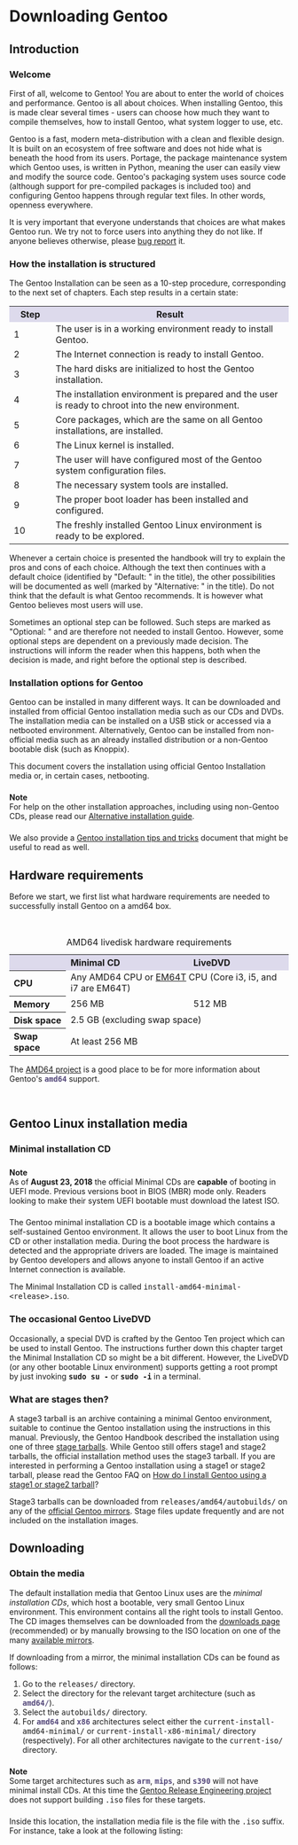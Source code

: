 <h1><span class="mw-headline" id="Downloading">Downloading Gentoo</span></h1>
<h2><span class="mw-headline" id="Introduction">Introduction</span></h2>
<h3><span class="mw-headline" id="Welcome">Welcome</span></h3>
<p>First of all, welcome to Gentoo! You are about to enter the world of choices and performance. Gentoo is all about choices. When installing Gentoo, this is made clear several times - users can choose how much they want to compile themselves, how to install Gentoo, what system logger to use, etc.
</p><p>Gentoo is a fast, modern meta-distribution with a clean and flexible design. It is built on an ecosystem of free software and does not hide what is beneath the hood from its users. Portage, the package maintenance system which Gentoo uses, is written in Python, meaning the user can easily view and modify the source code. Gentoo's packaging system uses source code (although support for pre-compiled packages is included too) and configuring Gentoo happens through regular text files. In other words, openness everywhere.
</p><p>It is very important that everyone understands that choices are what makes Gentoo run. We try not to force users into anything they do not like. If anyone believes otherwise, please <a rel="nofollow" class="external text" href="https://bugs.gentoo.org">bug report</a> it.
</p>
<h3><span class="mw-headline" id="How_the_installation_is_structured">How the installation is structured</span></h3>
<p>The Gentoo Installation can be seen as a 10-step procedure, corresponding to the next set of chapters. Each step results in a certain state:
</p>
<table class="table table-condensed table-striped">

<tbody><tr style="background-color:#dddaec">
<th scope="col" width="15%">Step</th>
<th>Result
</th></tr>
<tr>
<td>1</td>
<td>The user is in a working environment ready to install Gentoo.
</td></tr>
<tr>
<td>2</td>
<td>The Internet connection is ready to install Gentoo.
</td></tr>
<tr>
<td>3</td>
<td>The hard disks are initialized to host the Gentoo installation.
</td></tr>
<tr>
<td>4</td>
<td>The installation environment is prepared and the user is ready to chroot into the new environment.
</td></tr>
<tr>
<td>5</td>
<td>Core packages, which are the same on all Gentoo installations, are installed.
</td></tr>
<tr>
<td>6</td>
<td>The Linux kernel is installed.
</td></tr>
<tr>
<td>7</td>
<td>The user will have configured most of the Gentoo system configuration files.
</td></tr>
<tr>
<td>8</td>
<td>The necessary system tools are installed.
</td></tr>
<tr>
<td>9</td>
<td>The proper boot loader has been installed and configured.
</td></tr>
<tr>
<td>10</td>
<td>The freshly installed Gentoo Linux environment is ready to be explored.
</td></tr></tbody></table>
<p>Whenever a certain choice is presented the handbook will try to explain the pros and cons of each choice. Although the text then continues with a default choice (identified by "Default: " in the title), the other possibilities will be documented as well (marked by "Alternative: " in the title). Do not think that the default is what Gentoo recommends. It is however what Gentoo believes most users will use.
</p><p>Sometimes an optional step can be followed. Such steps are marked as "Optional: " and are therefore not needed to install Gentoo. However, some optional steps are dependent on a previously made decision. The instructions will inform the reader when this happens, both when the decision is made, and right before the optional step is described.
</p>
<h3><span class="mw-headline" id="Installation_options_for_Gentoo">Installation options for Gentoo</span></h3>
<p>Gentoo can be installed in many different ways. It can be downloaded and installed from official Gentoo installation media such as our CDs and DVDs. The installation media can be installed on a USB stick or accessed via a netbooted environment. Alternatively, Gentoo can be installed from non-official media such as an already installed distribution or a non-Gentoo bootable disk (such as Knoppix).
</p><p>This document covers the installation using official Gentoo Installation media or, in certain cases, netbooting.
</p>
<div class="alert alert-info gw-box" style="padding-top: 8px; padding-bottom: 8px;"><strong><i class="fa fa-sticky-note-o fa-rotate-180"></i> Note</strong><br />For help on the other installation approaches, including using non-Gentoo CDs, please read our <a href="/wiki/Installation_alternatives" title="Installation alternatives">Alternative installation guide</a>.</div>
<p>We also provide a <a href="/wiki/Gentoo_installation_tips_and_tricks" title="Gentoo installation tips and tricks">Gentoo installation tips and tricks</a> document that might be useful to read as well.
</p>

<h2><span class="mw-headline" id="Hardware_requirements">Hardware requirements</span></h2>
<p>Before we start, we first list what hardware requirements are needed to successfully install Gentoo on a amd64 box.
</p><p><br />
</p>
<table class="table table-striped table-condensed" style="text-align: left;">

<caption>AMD64 livedisk hardware requirements
</caption>
<tbody><tr style="background-color:#dddaec;">
<th>
</th>
<th>Minimal CD
</th>
<th>LiveDVD
</th></tr>
<tr>
<th>CPU
</th>
<td scope="row" colspan="2">Any AMD64 CPU or <a href="https://en.wikipedia.org/wiki/X86-64#Intel_64" class="extiw" title="wikipedia:X86-64">EM64T</a> CPU (Core i3, i5, and i7 are EM64T)
</td></tr>
<tr>
<th>Memory
</th>
<td>256 MB
</td>
<td>512 MB
</td></tr>
<tr>
<th>Disk space
</th>
<td colspan="2">2.5 GB (excluding swap space)
</td></tr>
<tr>
<th>Swap space
</th>
<td colspan="2">At least 256 MB
</td></tr></tbody></table>
<p>The <a href="/wiki/Project:AMD64" title="Project:AMD64">AMD64 project</a> is a good place to be for more information about Gentoo's <b><span style="font-family: monospace; font-size: 95%; color: #54487a">amd64</span></b> support.
</p><p><br />
</p>
<h2><span class="mw-headline" id="Gentoo_Linux_installation_media">Gentoo Linux installation media</span></h2>
<h3><span class="mw-headline" id="Minimal_installation_CD">Minimal installation CD</span></h3>
<div class="alert alert-info gw-box" style="padding-top: 8px; padding-bottom: 8px;"><strong><i class="fa fa-sticky-note-o fa-rotate-180"></i> Note</strong><br />As of <b>August 23, 2018</b> the official Minimal CDs are <b>capable</b> of booting in UEFI mode. Previous versions boot in BIOS (MBR) mode only. Readers looking to make their system UEFI bootable must download the latest ISO.</div>
<p>The Gentoo minimal installation CD is a bootable image which contains a self-sustained Gentoo environment. It allows the user to boot Linux from the CD or other installation media. During the boot process the hardware is detected and the appropriate drivers are loaded. The image is maintained by Gentoo developers and allows anyone to install Gentoo if an active Internet connection is available.
</p><p>The Minimal Installation CD is called <span style="font-family: monospace; font-size: 95%">install-amd64-minimal-&lt;release&gt;.iso</span>.
</p>
<h3><span class="mw-headline" id="The_occasional_Gentoo_LiveDVD">The occasional Gentoo LiveDVD</span></h3>
<p>Occasionally, a special DVD is crafted by the Gentoo Ten project which can be used to install Gentoo. The instructions further down this chapter target the Minimal Installation CD so might be a bit different. However, the LiveDVD (or any other bootable Linux environment) supports getting a root prompt by just invoking <span style="font-family: monospace; font-size: 95%; font-weight: bold;" class="tripleclick-separator">sudo su -</span> or <span style="font-family: monospace; font-size: 95%; font-weight: bold;" class="tripleclick-separator">sudo -i</span> in a terminal.
</p>
<h3><span id="What_are_stages_then?"></span><span class="mw-headline" id="What_are_stages_then.3F">What are stages then?</span></h3>
<p>A stage3 tarball is an archive containing a minimal Gentoo environment, suitable to continue the Gentoo installation using the instructions in this manual. Previously, the Gentoo Handbook described the installation using one of three <a href="/wiki/Stage_tarball" title="Stage tarball">stage tarballs</a>. While Gentoo still offers stage1 and stage2 tarballs, the official installation method uses the stage3 tarball. If you are interested in performing a Gentoo installation using a stage1 or stage2 tarball, please read the Gentoo FAQ on <a href="/wiki/FAQ#How_do_I_install_Gentoo_using_a_stage1_or_stage2_tarball.3F" title="FAQ">How do I install Gentoo using a stage1 or stage2 tarball</a>?
</p><p>Stage3 tarballs can be downloaded from <span style="font-family: monospace; font-size: 95%">releases/amd64/autobuilds/</span> on any of the <a rel="nofollow" class="external text" href="https://www.gentoo.org/downloads/mirrors/">official Gentoo mirrors</a>. Stage files update frequently and are not included on the installation images.
</p>
<h2><span class="mw-headline" id="Downloading">Downloading</span></h2>
<h3><span class="mw-headline" id="Obtain_the_media">Obtain the media</span></h3>
<p>The default installation media that Gentoo Linux uses are the <i>minimal installation CDs</i>, which host a bootable, very small Gentoo Linux environment. This environment contains all the right tools to install Gentoo. The CD images themselves can be downloaded from the <a rel="nofollow" class="external text" href="https://www.gentoo.org/downloads/">downloads page</a> (recommended) or by manually browsing to the ISO location on one of the many <a rel="nofollow" class="external text" href="https://www.gentoo.org/downloads/mirrors/">available mirrors</a>.
</p><p>If downloading from a mirror, the minimal installation CDs can be found as follows:
</p>
<ol><li>Go to the <span style="font-family: monospace; font-size: 95%">releases/</span> directory.</li>
<li>Select the directory for the relevant target architecture (such as <b><span style="font-family: monospace; font-size: 95%; color: #54487a">amd64/</span></b>).</li>
<li>Select the <span style="font-family: monospace; font-size: 95%">autobuilds/</span> directory.</li>
<li>For <b><span style="font-family: monospace; font-size: 95%; color: #54487a">amd64</span></b> and <b><span style="font-family: monospace; font-size: 95%; color: #54487a">x86</span></b> architectures select either the <span style="font-family: monospace; font-size: 95%">current-install-amd64-minimal/</span> or <span style="font-family: monospace; font-size: 95%">current-install-x86-minimal/</span> directory (respectively). For all other architectures navigate to the <span style="font-family: monospace; font-size: 95%">current-iso/</span> directory.</li></ol>
<div class="alert alert-info gw-box" style="padding-top: 8px; padding-bottom: 8px;"><strong><i class="fa fa-sticky-note-o fa-rotate-180"></i> Note</strong><br />Some target architectures such as <b><span style="font-family: monospace; font-size: 95%; color: #54487a">arm</span></b>, <b><span style="font-family: monospace; font-size: 95%; color: #54487a">mips</span></b>, and <b><span style="font-family: monospace; font-size: 95%; color: #54487a">s390</span></b> will not have minimal install CDs. At this time the <a href="/wiki/Project:RelEng" title="Project:RelEng">Gentoo Release Engineering project</a> does not support building <span style="font-family: monospace; font-size: 95%">.iso</span> files for these targets.</div>
<p>Inside this location, the installation media file is the file with the <span style="font-family: monospace; font-size: 95%">.iso</span> suffix. For instance, take a look at the following listing:
</p>
